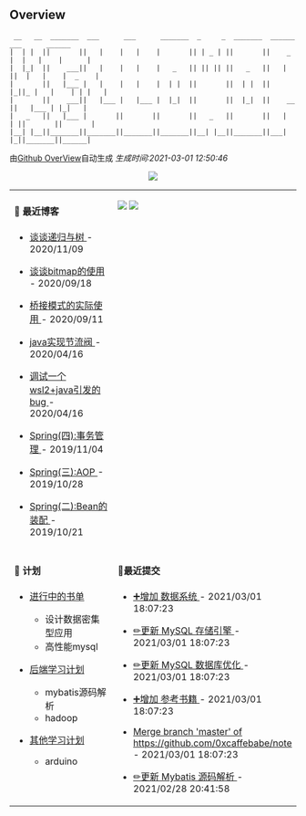 
## Overview

```
 __   __  _______  ___      ___      _______  _     _  _______  ______    ___      ______  
|  | |  ||       ||   |    |   |    |       || | _ | ||       ||    _ |  |   |    |      | 
|  |_|  ||    ___||   |    |   |    |   _   || || || ||   _   ||   | ||  |   |    |  _    |
|       ||   |___ |   |    |   |    |  | |  ||       ||  | |  ||   |_||_ |   |    | | |   |
|       ||    ___||   |___ |   |___ |  |_|  ||       ||  |_|  ||    __  ||   |___ | |_|   |
|   _   ||   |___ |       ||       ||       ||   _   ||       ||   |  | ||       ||       |
|__| |__||_______||_______||_______||_______||__| |__||_______||___|  |_||_______||______|                        
```

由[Github OverView](https://github.com/0xcaffebabe/0xcaffebabe)自动生成 _生成时间:2021-03-01 12:50:46_

<p style="text-align:center">
  <img src="https://github-readme-stats.vercel.app/api?username=0xcaffebabe&count_private=true&show_icons=true">
</p>

<table>

<tr>
<td valign="top" width="50%">

#### 📖 最近博客


* <a href="https://ismy.wang/%E7%AE%97%E6%B3%95/2020/11/09/%E8%B0%88%E8%B0%88%E9%80%92%E5%BD%92%E4%B8%8E%E6%A0%91.html" target="_blank"> 谈谈递归与树 </a> - 2020/11/09 

    
* <a href="https://ismy.wang/%E7%AE%97%E6%B3%95/2020/09/18/%E8%B0%88%E8%B0%88bitmap%E7%9A%84%E4%BD%BF%E7%94%A8.html" target="_blank"> 谈谈bitmap的使用 </a> - 2020/09/18 

    
* <a href="https://ismy.wang/%E8%AE%BE%E8%AE%A1%E6%A8%A1%E5%BC%8F/2020/09/11/%E6%A1%A5%E6%8E%A5%E6%A8%A1%E5%BC%8F%E7%9A%84%E5%AE%9E%E9%99%85%E4%BD%BF%E7%94%A8.html" target="_blank"> 桥接模式的实际使用 </a> - 2020/09/11 

    
* <a href="https://ismy.wang/java/2020/04/16/JAVA%E5%AE%9E%E7%8E%B0%E8%8A%82%E6%B5%81%E9%98%80.html" target="_blank"> java实现节流阀 </a> - 2020/04/16 

    
* <a href="https://ismy.wang/%E6%97%A5%E5%B8%B8/2020/04/16/%E8%B0%83%E8%AF%95%E4%B8%80%E4%B8%AAwsl2+java%E5%BC%95%E5%8F%91%E7%9A%84bug.html" target="_blank"> 调试一个wsl2+java引发的bug </a> - 2020/04/16 

    
* <a href="https://ismy.wang/spring/2019/11/04/Spring-%E5%9B%9B-%E4%BA%8B%E5%8A%A1%E7%AE%A1%E7%90%86.html" target="_blank"> Spring(四):事务管理 </a> - 2019/11/04 

    
* <a href="https://ismy.wang/spring/2019/10/28/Spring(%E4%B8%89)-AOP.html" target="_blank"> Spring(三):AOP </a> - 2019/10/28 

    
* <a href="https://ismy.wang/spring/2019/10/21/Spring(%E4%BA%8C)-Bean%E7%9A%84%E8%A3%85%E9%85%8D.html" target="_blank"> Spring(二):Bean的装配 </a> - 2019/10/21 

        

</td>

<td valign="top" width="50%">

![](https://github-readme-stats.vercel.app/api/wakatime?username=0xcaffebabe&layout=compact)
![](https://github-readme-stats.vercel.app/api/top-langs/?username=0xcaffebabe&layout=compact&langs_count=8)

</td>

</tr>

<tr>

<td valign="top" width="50%">

#### 📝 计划

- [进行中的书单](https://github.com/users/0xcaffebabe/projects/4)
  - 设计数据密集型应用
  - 高性能mysql


- [后端学习计划](https://github.com/users/0xcaffebabe/projects/1)
  - mybatis源码解析
  - hadoop


- [其他学习计划](https://github.com/users/0xcaffebabe/projects/3)
  - arduino


<td>

#### 🌴最近提交


  * <a href="https://github.com/0xcaffebabe/note/commit/37fc135573d08f37b85253e03847870a8c627f6e" target="_blank"> ➕增加 数据系统 </a> - 2021/03/01 18:07:23 

    
  * <a href="https://github.com/0xcaffebabe/note/commit/ccafb707113f797c8f96cd713240ce498a63f81b" target="_blank"> ✏更新 MySQL 存储引擎 </a> - 2021/03/01 18:07:23 

    
  * <a href="https://github.com/0xcaffebabe/note/commit/af2b5a2bb8a5d739e7a210730abc3b17ee3414bd" target="_blank"> ✏更新 MySQL 数据库优化 </a> - 2021/03/01 18:07:23 

    
  * <a href="https://github.com/0xcaffebabe/note/commit/6b1c6fb2cdd760ff6eaecf5a5d35e441258244a5" target="_blank"> ➕增加 参考书籍 </a> - 2021/03/01 18:07:23 

    
  * <a href="https://github.com/0xcaffebabe/note/commit/a94b920fbe36bfcb524485d866c2bae86755ab4c" target="_blank"> Merge branch 'master' of https://github.com/0xcaffebabe/note </a> - 2021/03/01 18:07:23 

    
  * <a href="https://github.com/0xcaffebabe/note/commit/c03580a5b4a1f4d4f75adc57e1a3efec0f56066c" target="_blank"> ✏更新 Mybatis 源码解析 </a> - 2021/02/28 20:41:58 

    

</td>

</tr>

</table>

